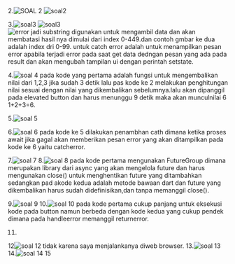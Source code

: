 2.![SOAL 2](image.png)
![soal2](image-1.png)

3.![soal3](image-2.png)
![soal3](image-3.png)\
![error](image-5.png)
jadi substring digunakan untuk mengambil data dan akan membatasi hasil nya dimulai dari index 0-449.dan contoh gmbar ke dua adalah index dri 0-99.
untuk catch error adalah untuk menampilkan pesan error apabila terjadi error pada saat get data dedngan pesan  yang ada pada result dan akan mengubah tampilan ui dengan  perintah setstate.

4.![soal 4](image-4.png)
pada kode yang pertama adalah fungsi untuk mengembalikan nilai dari 1,2,3 jika sudah 3 detik
lalu pas kode ke 2 melakukan penghitungan nilai sesuai dengan nilai yang dikembalikan sebelumnya.lalu akan dipanggil pada elevated button dan harus menunggu 9 detik maka akan munculnilai 6 1+2+3=6.

5.![soal 5](image-6.png)

6.![soal 6](image-7.png)
pada kode ke 5 dilakukan penambhan cath dimana ketika proses await jika gagal akan memberikan pesan error yang akan ditampilkan pada kode ke 6 yaitu catcherror.

7.![soal 7](image-8.png)
8.![soal 8](image-9.png)
pada kode pertama mengunakan FutureGroup dimana merupakan library dari async yang akan mengelola future dan harus mengunakan close() untuk menghentikan future yang ditambahkan
sedangkan pad akode kedua adalah metode bawaan dart dan future yang dikembalikan harus sudah didefinisikan,dan tanpa memanggil close().

9.![soal 9](image-10.png)
10.![soal 10](image-11.png)
pada kode pertama cukup panjang untuk eksekusi kode pada button namun berbeda dengan kode kedua yang cukup pendek dimana pada handleerror memanggil returnerror.

11.
12![soal 12](image-12.png)
tidak karena saya menjalankanya diweb browser.
13.![soal 13](image-13.png)
14.![soal 14](image-14.png)
15